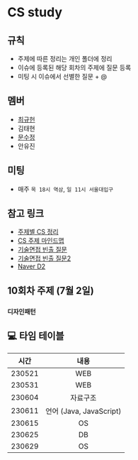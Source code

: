 # CS study

## 규칙

- 주제에 따른 정리는 개인 폴더에 정리
- 이슈에 등록된 해당 회차의 주제에 질문 등록
- 미팅 시 이슈에서 선별한 질문 + @

## 멤버

- [최규헌](./KUMA/)
- 김태현
- [문수정](https://github.com/moonstal1506)
- 안유진

## 미팅

- 매주 `목 18시 역삼`, `일 11시 서울대입구`

## 참고 링크

- [주제별 CS 정리](https://gyoogle.dev/blog/)
- [CS 주제 마인드맵](https://gitmind.com/app/docs/mgackf37)
- [기술면접 빈출 질문](https://garden1500.tistory.com/11)
- [기술면접 빈출 질문2](https://minchoi0912.tistory.com/93)
- [Naver D2](https://d2.naver.com/home)

## 10회차 주제 (7월 2일)
### `디자인패턴`

## 💻 타임 테이블

|     시간      |             내용              |
| :-----------: | :---------------------------: |
| 230521 | WEB |
| 230531 | WEB |
| 230604 | 자료구조 |
| 230611 | 언어 (Java, JavaScript) |
| 230615 | OS |
| 230625 | DB |
| 230629 | OS |

